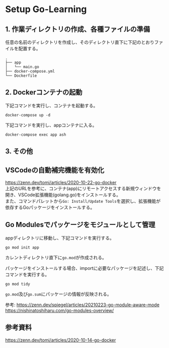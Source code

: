 # Setup Go-Learning

## 1. 作業ディレクトリの作成、各種ファイルの準備

任意の名前のディレクトリを作成し、そのディレクトリ直下に下記のとおりファイルを配置する。
```
.
├── app
│   └── main.go
├── docker-compose.yml
└── Dockerfile
```

## 2. Dockerコンテナの起動

下記コマンドを実行し、コンテナを起動する。
```
docker-compose up -d
```

下記コマンドを実行し、appコンテナに入る。
```
docker-compose exec app ash
```

## 3. その他

## VSCodeの自動補完機能を有効化

https://zenn.dev/tomi/articles/2020-10-22-go-docker<br>
上記のURLを参考に、コンテナ(app)にリモートアクセスする新規ウィンドウを開き、VSCode拡張機能(golang.go)をインストールする。<br>
また、コマンドパレットから`Go: Install/Update Tools`を選択し、拡張機能が依存するGoパッケージをインストールする。

## Go Modulesでパッケージをモジュールとして管理

appディレクトリに移動し、下記コマンドを実行する。
```
go mod init app
```
カレントディレクトリ直下に`go.mod`が作成される。<br>

パッケージをインストールする場合、importに必要なパッケージを記述し、下記コマンドを実行する。
```
go mod tidy
```
`go.mod`及び`go.sum`にパッケージの情報が反映される。<br>

参考: 
https://zenn.dev/spiegel/articles/20210223-go-module-aware-mode<br>
https://nishinatoshiharu.com/go-modules-overview/<br>

## 参考資料

https://zenn.dev/tomi/articles/2020-10-14-go-docker<br>

